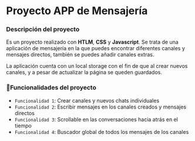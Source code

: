 # Proyecto APP de Mensajería
### Descripción del proyecto
Es un proyecto realizado con **HTLM**, **CSS** y **Javascript**. Se trata de una aplicación de mensajería en la que puedes encontrar diferentes canales y mensajes directos, también se puedes añadir canales extras.

La aplicación cuenta con un local storage con el fin de que al crear nuevos canales, y a pesar de actualizar la página se queden guardados.
### :hammer:Funcionalidades del proyecto

- `Funcionalidad 1`: Crear canales y nuevos chats individuales
- `Funcionalidad 2`: Escribir mensajes en los canales creados y mensajes directos
- `Funcionalidad 3`: Scrollable en las conversaciones hacia atrás en el tiempo
- `Funcionalidad 4`: Buscador global de todos los mensajes de los canales
